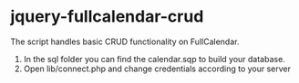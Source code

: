 jquery-fullcalendar-crud
========================

The script handles basic CRUD functionality on FullCalendar.

1. In the sql folder you can find the calendar.sqp to build your database.
2. Open lib/connect.php and change credentials according to your server
